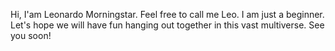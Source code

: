 Hi, I'am Leonardo Morningstar.
Feel free to call me Leo.
I am just a beginner.
Let's hope we will have fun hanging out together in this vast multiverse.
See you soon!
